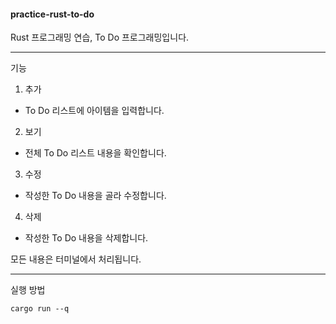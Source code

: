 #### practice-rust-to-do

Rust 프로그래밍 연습, To Do 프로그래밍입니다.

------------

기능
1. 추가
* To Do 리스트에 아이템을 입력합니다.

2. 보기
* 전체 To Do 리스트 내용을 확인합니다.

3. 수정
* 작성한 To Do 내용을 골라 수정합니다.

4. 삭제
* 작성한 To Do 내용을 삭제합니다.

모든 내용은 터미널에서 처리됩니다.

------------

실행 방법
```
cargo run --q
```

